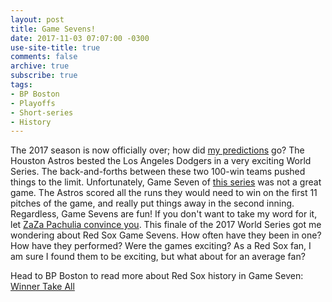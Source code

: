 ```yaml
---
layout: post
title: Game Sevens!
date: 2017-11-03 07:07:00 -0300
use-site-title: true
comments: false
archive: true
subscribe: true
tags:
- BP Boston
- Playoffs
- Short-series
- History
---
```


The 2017 season is now officially over; how did <a href = "http://www.cteeter.ca/blog/2017-03-31-picks-and-predictions-2017/" target = "_blank"> my predictions</a> go? The Houston Astros bested the Los Angeles Dodgers in a very exciting World Series. The back-and-forths between these two 100-win teams pushed things to the limit. Unfortunately, Game Seven of <a href = "https://www.baseball-reference.com/postseason/2017_WS.shtml" target = "_blank"> this series</a> was not a great game. The Astros scored all the runs they would need to win on the first 11 pitches of the game, and really put things away in the second inning. Regardless, Game Sevens are fun! If you don't want to take my word for it, let <a href = "https://www.youtube.com/watch?v=eQ70BkPkANM" target = "_blank"> ZaZa Pachulia convince you</a>. This finale of the 2017 World Series got me wondering about Red Sox Game Sevens. How often have they been in one? How have they performed? Were the games exciting? As a Red Sox fan, I am sure I found them to be exciting, but what about for an average fan?

Head to BP Boston to read more about Red Sox history in Game Seven: <a href = "http://boston.locals.baseballprospectus.com/2017/11/02/winner-take-all/" target = "_blank"> Winner Take All</a>